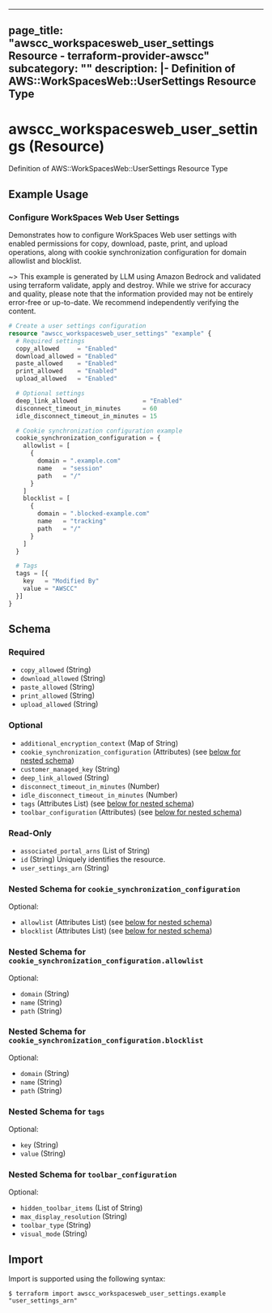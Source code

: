 
---
page_title: "awscc_workspacesweb_user_settings Resource - terraform-provider-awscc"
subcategory: ""
description: |-
  Definition of AWS::WorkSpacesWeb::UserSettings Resource Type
---

# awscc_workspacesweb_user_settings (Resource)

Definition of AWS::WorkSpacesWeb::UserSettings Resource Type

## Example Usage

### Configure WorkSpaces Web User Settings

Demonstrates how to configure WorkSpaces Web user settings with enabled permissions for copy, download, paste, print, and upload operations, along with cookie synchronization configuration for domain allowlist and blocklist.

~> This example is generated by LLM using Amazon Bedrock and validated using terraform validate, apply and destroy. While we strive for accuracy and quality, please note that the information provided may not be entirely error-free or up-to-date. We recommend independently verifying the content.

```terraform
# Create a user settings configuration
resource "awscc_workspacesweb_user_settings" "example" {
  # Required settings
  copy_allowed     = "Enabled"
  download_allowed = "Enabled"
  paste_allowed    = "Enabled"
  print_allowed    = "Enabled"
  upload_allowed   = "Enabled"

  # Optional settings
  deep_link_allowed                  = "Enabled"
  disconnect_timeout_in_minutes      = 60
  idle_disconnect_timeout_in_minutes = 15

  # Cookie synchronization configuration example
  cookie_synchronization_configuration = {
    allowlist = [
      {
        domain = ".example.com"
        name   = "session"
        path   = "/"
      }
    ]
    blocklist = [
      {
        domain = ".blocked-example.com"
        name   = "tracking"
        path   = "/"
      }
    ]
  }

  # Tags
  tags = [{
    key   = "Modified By"
    value = "AWSCC"
  }]
}
```

<!-- schema generated by tfplugindocs -->
## Schema

### Required

- `copy_allowed` (String)
- `download_allowed` (String)
- `paste_allowed` (String)
- `print_allowed` (String)
- `upload_allowed` (String)

### Optional

- `additional_encryption_context` (Map of String)
- `cookie_synchronization_configuration` (Attributes) (see [below for nested schema](#nestedatt--cookie_synchronization_configuration))
- `customer_managed_key` (String)
- `deep_link_allowed` (String)
- `disconnect_timeout_in_minutes` (Number)
- `idle_disconnect_timeout_in_minutes` (Number)
- `tags` (Attributes List) (see [below for nested schema](#nestedatt--tags))
- `toolbar_configuration` (Attributes) (see [below for nested schema](#nestedatt--toolbar_configuration))

### Read-Only

- `associated_portal_arns` (List of String)
- `id` (String) Uniquely identifies the resource.
- `user_settings_arn` (String)

<a id="nestedatt--cookie_synchronization_configuration"></a>
### Nested Schema for `cookie_synchronization_configuration`

Optional:

- `allowlist` (Attributes List) (see [below for nested schema](#nestedatt--cookie_synchronization_configuration--allowlist))
- `blocklist` (Attributes List) (see [below for nested schema](#nestedatt--cookie_synchronization_configuration--blocklist))

<a id="nestedatt--cookie_synchronization_configuration--allowlist"></a>
### Nested Schema for `cookie_synchronization_configuration.allowlist`

Optional:

- `domain` (String)
- `name` (String)
- `path` (String)


<a id="nestedatt--cookie_synchronization_configuration--blocklist"></a>
### Nested Schema for `cookie_synchronization_configuration.blocklist`

Optional:

- `domain` (String)
- `name` (String)
- `path` (String)



<a id="nestedatt--tags"></a>
### Nested Schema for `tags`

Optional:

- `key` (String)
- `value` (String)


<a id="nestedatt--toolbar_configuration"></a>
### Nested Schema for `toolbar_configuration`

Optional:

- `hidden_toolbar_items` (List of String)
- `max_display_resolution` (String)
- `toolbar_type` (String)
- `visual_mode` (String)

## Import

Import is supported using the following syntax:

```shell
$ terraform import awscc_workspacesweb_user_settings.example "user_settings_arn"
```
